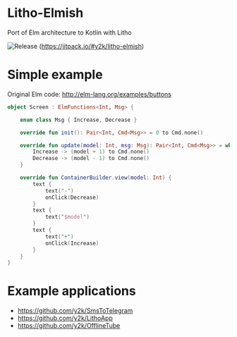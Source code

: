 # Litho-Elmish

Port of Elm architecture to Kotlin with Litho

![Release](https://jitpack.io/v/y2k/litho-elmish.svg)
(https://jitpack.io/#y2k/litho-elmish)

# Simple example

Original Elm code: http://elm-lang.org/examples/buttons

```kotlin
object Screen : ElmFunctions<Int, Msg> {

    enum class Msg { Increase, Decrease }

    override fun init(): Pair<Int, Cmd<Msg>> = 0 to Cmd.none()

    override fun update(model: Int, msg: Msg): Pair<Int, Cmd<Msg>> = when (msg) {
        Increase -> (model + 1) to Cmd.none()
        Decrease -> (model - 1) to Cmd.none()
    }

    override fun ContainerBuilder.view(model: Int) {
        text {
            text("-")
            onClick(Decrease)
        }
        text {
            text("$model")
        }
        text {
            text("+")
            onClick(Increase)
        }
    }
}
```

# Example applications

- https://github.com/y2k/SmsToTelegram
- https://github.com/y2k/LithoApp
- https://github.com/y2k/OfflineTube
